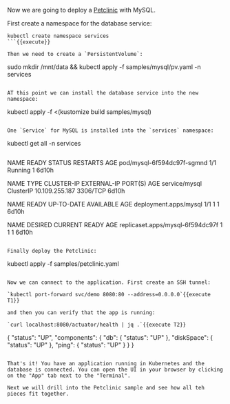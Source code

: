 
Now we are going to deploy a [Petclinic](https://github.com/spring-projects/spring-petclinic) with MySQL. 

First create a namespace for the database service:

```
kubectl create namespace services
```{{execute}}

Then we need to create a `PersistentVolume`:

```
sudo mkdir /mnt/data && kubectl apply -f samples/mysql/pv.yaml -n services
```{{execute}}

AT this point we can install the database service into the new namespace:

```
kubectl apply -f <(kustomize build samples/mysql)
```{{execute}}

One `Service` for MySQL is installed into the `services` namespace:

```
kubectl get all -n services
```{{execute}}

```
NAME                         READY   STATUS    RESTARTS   AGE
pod/mysql-6f594dc97f-sgmnd   1/1     Running   1          6d10h

NAME            TYPE        CLUSTER-IP       EXTERNAL-IP   PORT(S)    AGE
service/mysql   ClusterIP   10.109.255.187   <none>        3306/TCP   6d10h

NAME                    READY   UP-TO-DATE   AVAILABLE   AGE
deployment.apps/mysql   1/1     1            1           6d10h

NAME                               DESIRED   CURRENT   READY   AGE
replicaset.apps/mysql-6f594dc97f   1         1         1       6d10h
```

Finally deploy the Petclinic:

```
kubectl apply -f samples/petclinic.yaml
```{{execute}}

Now we can connect to the application. First create an SSH tunnel:

`kubectl port-forward svc/demo 8080:80 --address=0.0.0.0`{{execute T1}}

and then you can verify that the app is running:

`curl localhost:8080/actuator/health | jq .`{{execute T2}}

```
{
  "status": "UP",
  "components": {
    "db": {
      "status": "UP"
    },
    "diskSpace": {
      "status": "UP"
    },
    "ping": {
      "status": "UP"
    }
  }
}
```

That's it! You have an application running in Kubernetes and the database is connected. You can open the UI in your browser by clicking on the "App" tab next to the "Terminal".

Next we will drill into the Petclinic sample and see how all teh pieces fit together.